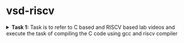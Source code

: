 # vsd-riscv

<details>
<summary><b>Task 1:</b> Task is to refer to C based and RISCV based lab videos and execute the task of compiling the C code using gcc and riscv compiler</summary>

### C Language based LAB
We have to follow the given steps to compile any **.c** file in our machine:  
1. Open the terminal and locate to the directory where you want to create your file. Then run the following command:

	```
	gedit shabaz.c
	```  
2. This will open the text editor and allows you to write the code. You have to write the C code of printing the sum of n numbers. Once you are done with your code, press ```Ctrl + S``` to save your file, and then press ```Ctrl + W``` to close the editor.   
3. To the C code on your terminal, run the following command:

	```
	gcc shabaz.c
 	```
 This command compiles the code.
 4. To Run the Code, Run the following command :
 	```
	./a.out
	```
 ![Image](https://github.com/user-attachments/assets/291c6dc0-76ba-4373-bdb0-0f8aed49acfd)
 
